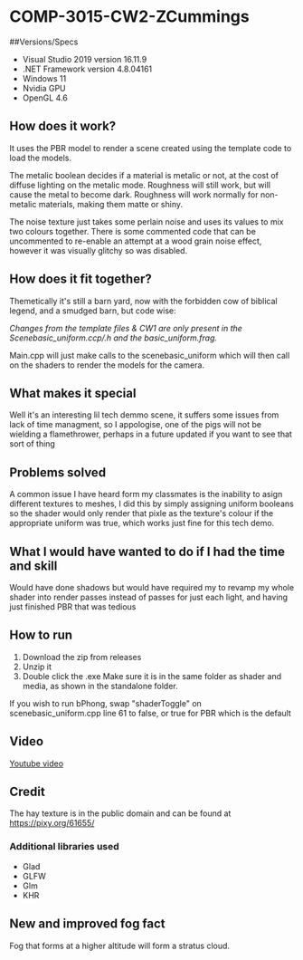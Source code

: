 # COMP-3015-CW2-ZCummings
##Versions/Specs

- Visual Studio 2019 version 16.11.9
- .NET Framework version 4.8.04161
- Windows 11
- Nvidia GPU
- OpenGL 4.6

## How does it work?

It uses the PBR model to render a scene created using the template code to load the models.

The metalic boolean decides if a material is metalic or not, at the cost of diffuse lighting on the metalic mode. Roughness will still work, but will cause the metal to become dark. Roughness will work normally for non-metalic materials, making them matte or shiny.

The noise texture just takes some perlain noise and uses its values to mix two colours together. There is some commented code that can be uncommented to re-enable an attempt at a wood grain noise effect, however it was visually glitchy so was disabled.

## How does it fit together?

Themetically it's still a barn yard, now with the forbidden cow of biblical legend, and a smudged barn, but code wise:

*Changes from the template files & CW1 are only present in the Scenebasic_uniform.ccp/.h and the basic_uniform.frag.*

Main.cpp will just make calls to the scenebasic_uniform which will then call on the shaders to render the models for the camera.

## What makes it special

Well it's an interesting lil tech demmo scene, it suffers some issues from lack of time managment, so I appologise, one of the pigs will not be wielding a flamethrower, perhaps in a future updated if you want to see that sort of thing

## Problems solved

A common issue I have heard form my classmates is the inability to asign different textures to meshes, I did this by simply assigning uniform booleans so the shader would only render that pixle as the texture's colour if the appropriate uniform was true, which works just fine for this tech demo.

## What I would have wanted to do if I had the time and skill

Would have done shadows but would have required my to revamp my whole shader into render passes instead of passes for just each light, and having just finished PBR that was tedious


## How to run

1. Download the zip from releases
2. Unzip it
3. Double click the .exe
Make sure it is in the same folder as shader and media, as shown in the standalone folder.

If you wish to run bPhong, swap "shaderToggle" on scenebasic_uniform.cpp line 61 to false, or true for PBR which is the default

## Video

[Youtube video](https://youtu.be/yDkLcffi8dI)

## Credit

The hay texture is in the public domain and can be found at https://pixy.org/61655/

### Additional libraries used

- Glad
- GLFW
- Glm
- KHR

## New and improved fog fact

Fog that forms at a higher altitude will form a stratus cloud.
